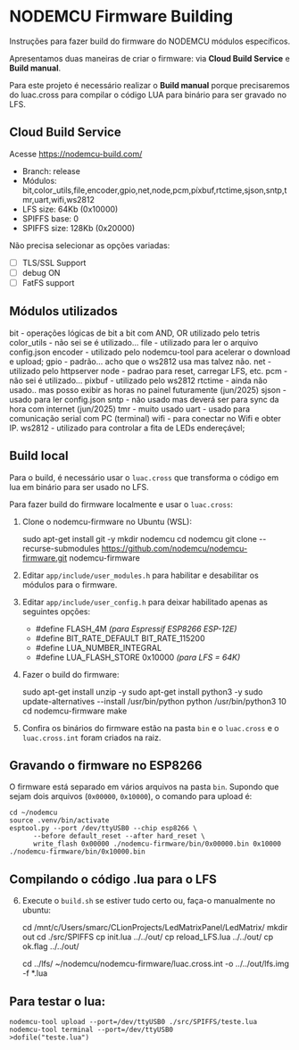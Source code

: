 # NODEMCU Firmware Building

Instruções para fazer build do firmware do NODEMCU módulos específicos.

Apresentamos duas maneiras de criar o firmware: via **Cloud Build Service** e **Build manual**.

Para este projeto é necessário realizar o **Build manual** porque precisaremos do luac.cross para compilar
o código LUA para binário para ser gravado no LFS.

## Cloud Build Service

Acesse https://nodemcu-build.com/

- Branch: release
- Módulos: bit,color_utils,file,encoder,gpio,net,node,pcm,píxbuf,rtctime,sjson,sntp,tmr,uart,wifi,ws2812
- LFS size: 64Kb  (0x10000)
- SPIFFS base: 0
- SPIFFS size: 128Kb  (0x20000)

Não precisa selecionar as opções variadas:
- [ ] TLS/SSL Support
- [ ] debug ON
- [ ] FatFS support

## Módulos utilizados

bit - operações lógicas de bit a bit com AND, OR utilizado pelo tetris
color_utils - não sei se é utilizado...
file - utilizado para ler o arquivo config.json
encoder - utilizado pelo nodemcu-tool para acelerar o download e upload;
gpio - padrão... acho que o ws2812 usa mas talvez não.
net - utilizado pelo httpserver
node - padrao para reset, carregar LFS, etc.
pcm - não sei é utilizado... 
pixbuf - utilizado pelo ws2812
rtctime - ainda não usado.. mas posso exibir as horas no painel futuramente (jun/2025)
sjson - usado para ler config.json
sntp - não usado mas deverá ser para sync da hora com internet (jun/2025)
tmr - muito usado
uart - usado para comunicação serial com PC (terminal)
wifi - para conectar no Wifi e obter IP.
ws2812 - utilizado para controlar a fita de LEDs endereçável;

## Build local

Para o build, é necessário usar o `luac.cross` que transforma o código em lua em binário
para ser usado no LFS.

Para fazer build do firmware localmente e usar o `luac.cross`:

1. Clone o nodemcu-firmware no Ubuntu (WSL):


    sudo apt-get install git -y
    mkdir nodemcu
    cd nodemcu
    git clone --recurse-submodules https://github.com/nodemcu/nodemcu-firmware.git nodemcu-firmware

2. Editar `app/include/user_modules.h` para habilitar e desabilitar os módulos para o firmware.
3. Editar `app/include/user_config.h` para deixar habilitado apenas as seguintes opções:
    - #define FLASH_4M  _(para Espressif ESP8266 ESP-12E)_
    - #define BIT_RATE_DEFAULT BIT_RATE_115200
    - #define LUA_NUMBER_INTEGRAL
    - #define LUA_FLASH_STORE                   0x10000   _(para LFS = 64K)_

4. Fazer o build do firmware:


    sudo apt-get install unzip -y
    sudo apt-get install python3 -y
    sudo update-alternatives --install /usr/bin/python python /usr/bin/python3 10
    cd nodemcu-firmware
    make

5. Confira os binários do firmware estão na pasta `bin` e o `luac.cross` e o `luac.cross.int` foram criados na raiz.


## Gravando o firmware no ESP8266

O firmware está separado em vários arquivos na pasta `bin`. Supondo que sejam 
dois arquivos (`0x00000`, `0x10000`), o comando para upload é:

    cd ~/nodemcu
    source .venv/bin/activate
    esptool.py --port /dev/ttyUSB0 --chip esp8266 \
          --before default_reset --after hard_reset \
          write_flash 0x00000 ./nodemcu-firmware/bin/0x00000.bin 0x10000 ./nodemcu-firmware/bin/0x10000.bin

## Compilando o código .lua para o LFS

6. Execute o `build.sh` se estiver tudo certo ou, faça-o manualmente no ubuntu:


    cd /mnt/c/Users/smarc/CLionProjects/LedMatrixPanel/LedMatrix/
    mkdir out
    cd ./src/SPIFFS
    cp init.lua ../../out/
    cp reload_LFS.lua ../../out/
    cp ok.flag ../../out/

    cd ../lfs/
    ~/nodemcu/nodemcu-firmware/luac.cross.int -o ../../out/lfs.img -f *.lua


## Para testar o lua:

    nodemcu-tool upload --port=/dev/ttyUSB0 ./src/SPIFFS/teste.lua
    nodemcu-tool terminal --port=/dev/ttyUSB0
    >dofile("teste.lua")


